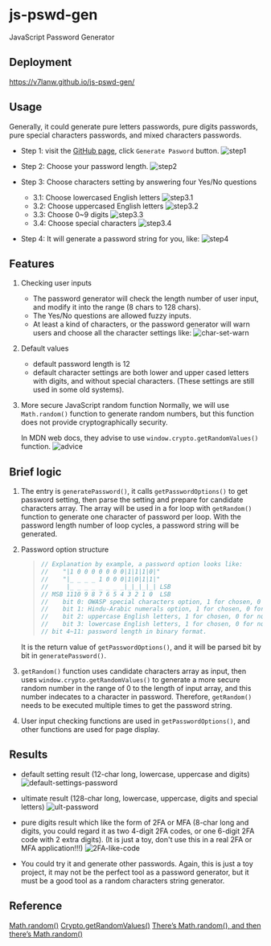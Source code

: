 # js-pswd-gen

JavaScript Password Generator

## Deployment

<https://v7lanw.github.io/js-pswd-gen/>

## Usage

Generally, it could generate pure letters passwords, pure digits passwords, pure special characters passwords, and mixed characters passwords.

+ Step 1:
  visit the [GitHub page](https://v7lanw.github.io/js-pswd-gen/), click `Generate Pasword` button.
  ![step1](./assets/step1.png)

+ Step 2:
  Choose your password length.
  ![step2](./assets/step2.png)

+ Step 3:
  Choose characters setting by answering four Yes/No questions
  + 3.1:
    Choose lowercased English letters
    ![step3.1](./assets/step3.1.png)
  + 3.2:
    Choose uppercased English letters
    ![step3.2](./assets/step3.2.png)
  + 3.3:
    Choose 0~9 digits
    ![step3.3](./assets/step3.3.png)
  + 3.4:
    Choose special characters
    ![step3.4](./assets/step3.4.png)

+ Step 4:
  It will generate a password string for you, like:
  ![step4](./assets/step4.png)

## Features

1. Checking user inputs
   + The password generator will check the length number of user input, and modify it into the range (8 chars to 128 chars).
   + The Yes/No questions are allowed fuzzy inputs.
   + At least a kind of characters, or the password generator will warn users and choose all the character settings like:
   ![char-set-warn](./assets/char-set-warn.png)

2. Default values
   + default password length is 12
   + default character settings are both lower and upper cased letters with digits, and without special characters. (These settings are still used in some old systems).

3. More secure JavaScript random function
   Normally, we will use `Math.random()` function to generate random numbers, but this function does not provide cryptographically security.

   In MDN web docs, they advise to use `window.crypto.getRandomValues()` function.
   ![advice](./assets/advice.png)

## Brief logic

1. The entry is `generatePassword()`, it calls `getPasswordOptions()` to get password setting, then parse the setting and prepare for candidate characters array. The array will be used in a for loop with `getRandom()` function to generate one character of password per loop. With the password length number of loop cycles, a password string will be generated.
2. Password option structure

   > ``` JavaScript
   > // Explanation by example, a password option looks like:
   > //    "|1 0 0 0 0 0 0 0|1|1|1|0|"
   > //    "|_ _ _ _ 1 0 0 0|1|0|1|1|"
   > //     |_ _ _ _ _ _ _ _|_|_|_|_| LSB
   > // MSB 1110 9 8 7 6 5 4 3 2 1 0  LSB
   > //    bit 0: OWASP special characters option, 1 for chosen, 0 for not chosen.
   > //    bit 1: Hindu-Arabic numerals option, 1 for chosen, 0 for not chosen.
   > //    bit 2: uppercase English letters, 1 for chosen, 0 for not chosen.
   > //    bit 3: lowercase English letters, 1 for chosen, 0 for not chosen.
   > // bit 4~11: password length in binary format.
   > ```

   It is the return value of `getPasswordOptions()`, and it will be parsed bit by bit in `generatePassword()`.
3. `getRandom()` function uses candidate characters array as input, then uses `window.crypto.getRandomValues()` to generate a more secure random number in the range of 0 to the length of input array, and this number indecates to a character in password. Therefore, `getRandom()` needs to be executed multiple times to get the password string.
4. User input checking functions are used in `getPasswordOptions()`, and other functions are used for page display. 

## Results

+ default setting result (12-char long, lowercase, uppercase and digits)
![default-settings-password](./assets/default-settings-password.png)

+ ultimate result (128-char long, lowercase, uppercase, digits and special letters)
![ult-password](./assets/ult-password.png)

+ pure digits result which like the form of 2FA or MFA (8-char long and digits, you could regard it as two 4-digit 2FA codes, or one 6-digit 2FA code with 2 extra digits). (It is just a toy, don't use this in a real 2FA or MFA application!!!)
![2FA-like-code](./assets/2FA-like-code.png)

+ You could try it and generate other passwords. Again, this is just a toy project, it may not be the perfect tool as a password generator, but it must be a good tool as a random characters string generator.

## Reference

[Math.random()](https://developer.mozilla.org/en-US/docs/Web/JavaScript/Reference/Global_Objects/Math/random)
[Crypto.getRandomValues()](https://developer.mozilla.org/en-US/docs/Web/API/Crypto/getRandomValues)
[There’s Math.random(), and then there’s Math.random()](https://v8.dev/blog/math-random)
